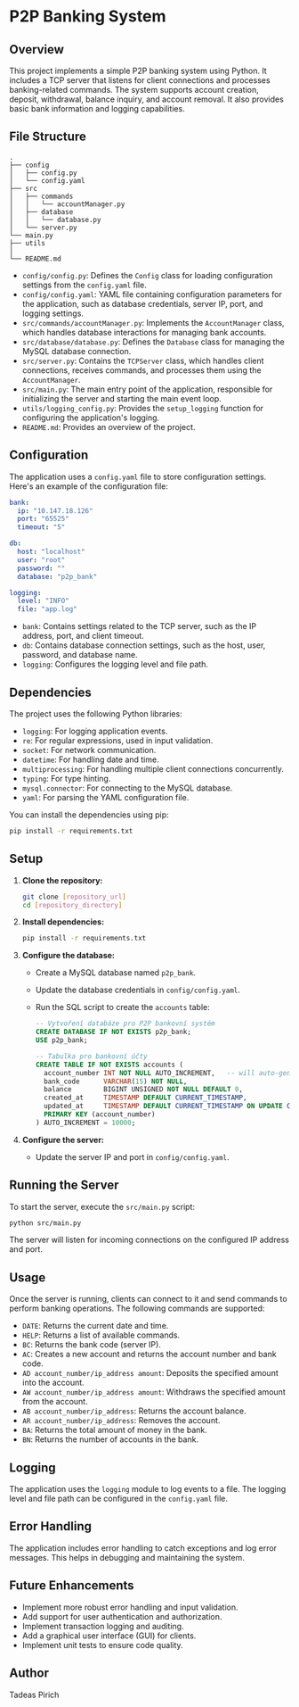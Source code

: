 
# P2P Banking System

## Overview

This project implements a simple P2P banking system using Python. It includes a TCP server that listens for client connections and processes banking-related commands. The system supports account creation, deposit, withdrawal, balance inquiry, and account removal. It also provides basic bank information and logging capabilities.

## File Structure

```
.
├── config
│   ├── config.py
│   └── config.yaml
├── src
│   ├── commands
│   │   └── accountManager.py
│   ├── database
│   │   └── database.py
│   └── server.py
└── main.py
├── utils
│   
└── README.md
```

*   `config/config.py`: Defines the `Config` class for loading configuration settings from the `config.yaml` file.
*   `config/config.yaml`: YAML file containing configuration parameters for the application, such as database credentials, server IP, port, and logging settings.
*   `src/commands/accountManager.py`: Implements the `AccountManager` class, which handles database interactions for managing bank accounts.
*   `src/database/database.py`: Defines the `Database` class for managing the MySQL database connection.
*   `src/server.py`: Contains the `TCPServer` class, which handles client connections, receives commands, and processes them using the `AccountManager`.
*   `src/main.py`: The main entry point of the application, responsible for initializing the server and starting the main event loop.
*   `utils/logging_config.py`: Provides the `setup_logging` function for configuring the application's logging.
*   `README.md`: Provides an overview of the project.

## Configuration

The application uses a `config.yaml` file to store configuration settings. Here's an example of the configuration file:

```yaml
bank:
  ip: "10.147.18.126"
  port: "65525"
  timeout: "5"

db:
  host: "localhost"
  user: "root"
  password: ""
  database: "p2p_bank"

logging:
  level: "INFO"
  file: "app.log"
```

*   `bank`: Contains settings related to the TCP server, such as the IP address, port, and client timeout.
*   `db`: Contains database connection settings, such as the host, user, password, and database name.
*   `logging`: Configures the logging level and file path.

## Dependencies

The project uses the following Python libraries:

*   `logging`: For logging application events.
*   `re`: For regular expressions, used in input validation.
*   `socket`: For network communication.
*   `datetime`: For handling date and time.
*   `multiprocessing`: For handling multiple client connections concurrently.
*   `typing`: For type hinting.
*   `mysql.connector`: For connecting to the MySQL database.
*   `yaml`: For parsing the YAML configuration file.

You can install the dependencies using pip:

```bash
pip install -r requirements.txt
```

## Setup

1.  **Clone the repository:**

    ```bash
    git clone [repository_url]
    cd [repository_directory]
    ```

2.  **Install dependencies:**

    ```bash
    pip install -r requirements.txt
    ```

3.  **Configure the database:**

    *   Create a MySQL database named `p2p_bank`.
    *   Update the database credentials in `config/config.yaml`.
    *   Run the SQL script to create the `accounts` table:

        ```sql
        -- Vytvoření databáze pro P2P bankovní systém
        CREATE DATABASE IF NOT EXISTS p2p_bank;
        USE p2p_bank;

        -- Tabulka pro bankovní účty
        CREATE TABLE IF NOT EXISTS accounts (
          account_number INT NOT NULL AUTO_INCREMENT,   -- will auto-generate value
          bank_code      VARCHAR(15) NOT NULL,
          balance        BIGINT UNSIGNED NOT NULL DEFAULT 0,
          created_at     TIMESTAMP DEFAULT CURRENT_TIMESTAMP,
          updated_at     TIMESTAMP DEFAULT CURRENT_TIMESTAMP ON UPDATE CURRENT_TIMESTAMP,
          PRIMARY KEY (account_number)
        ) AUTO_INCREMENT = 10000;
        ```

4.  **Configure the server:**

    *   Update the server IP and port in `config/config.yaml`.

## Running the Server

To start the server, execute the `src/main.py` script:

```bash
python src/main.py
```

The server will listen for incoming connections on the configured IP address and port.

## Usage

Once the server is running, clients can connect to it and send commands to perform banking operations. The following commands are supported:

*   `DATE`: Returns the current date and time.
*   `HELP`: Returns a list of available commands.
*   `BC`: Returns the bank code (server IP).
*   `AC`: Creates a new account and returns the account number and bank code.
*   `AD account_number/ip_address amount`: Deposits the specified amount into the account.
*   `AW account_number/ip_address amount`: Withdraws the specified amount from the account.
*   `AB account_number/ip_address`: Returns the account balance.
*   `AR account_number/ip_address`: Removes the account.
*   `BA`: Returns the total amount of money in the bank.
*   `BN`: Returns the number of accounts in the bank.

## Logging

The application uses the `logging` module to log events to a file. The logging level and file path can be configured in the `config.yaml` file.

## Error Handling

The application includes error handling to catch exceptions and log error messages. This helps in debugging and maintaining the system.

## Future Enhancements

*   Implement more robust error handling and input validation.
*   Add support for user authentication and authorization.
*   Implement transaction logging and auditing.
*   Add a graphical user interface (GUI) for clients.
*   Implement unit tests to ensure code quality.

## Author

Tadeas Pirich
